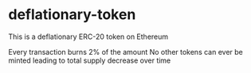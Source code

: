 # deflationary-token
This is a deflationary ERC-20 token on Ethereum

Every transaction burns 2% of the amount
No other tokens can ever be minted leading to total supply decrease over time